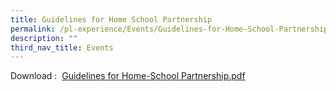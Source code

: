 ```yaml
---
title: Guidelines for Home School Partnership
permalink: /pl-experience/Events/Guidelines-for-Home-School-Partnership/
description: ""
third_nav_title: Events
---
```

Download :  [Guidelines for Home-School Partnership.pdf](https://payalebarmethodistgirlspri-moe-edu-sg-admin.cwp.sg/qql/slot/u763/Guidelines%20for%20Home-School%20Partnership.pdf)